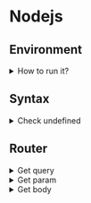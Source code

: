 # Nodejs

## Environment

<details>
  <summary>How to run it?</summary>

> Để chạy 1 file js thì ta cần gõ node filename.js  
> Nhưng trong node project thì có thể dùng npm.  
> Ở package.json cài đặt lệnh ở script. npm start là mặc định  
> Thêm lệnh thì dev thì cần npm run dev  
> nodemon dùng để auto run lại server khi sửa code  

![image info](1.PNG)

</details>

## Syntax

<details>
  <summary>Check undefined</summary>

> Kiểm tra 1 biến có undefined: name === undefined  
> Kiểm tra 1 object property có undefined: user.hasOwnProperty('name')  

</details>

## Router

<details>
  <summary>Get query</summary>

> localhost:3000/post?start=1&limit=10  
> start và limit là query.  
> Lấy ra bằng cách gọi req.query  

</details>

<details>
  <summary>Get param</summary>

> localhost:3000/post/:postId/comment/:commentId  
> postId và commentId là param.  
> Lấy ra bằng cách gọi req.params  

</details>

<details>
  <summary>Get body</summary>

> {
    "title": "In German City",
    "type": "video"
}  
> body sử dụng json  
> Lấy ra bằng cách gọi req.body

![image info](2.PNG)

</details>

